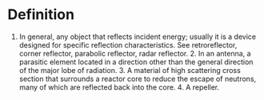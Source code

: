 # Definition

1.  In general, any object that reflects incident energy; usually it is
    a device designed for specific reflection characteristics. See
    retroreflector, corner reflector, parabolic reflector, radar
    reflector. 2. In an antenna, a parasitic element located in a
    direction other than the general direction of the major lobe of
    radiation. 3. A material of high scattering cross section that
    surrounds a reactor core to reduce the escape of neutrons, many of
    which are reflected back into the core. 4. A repeller.
